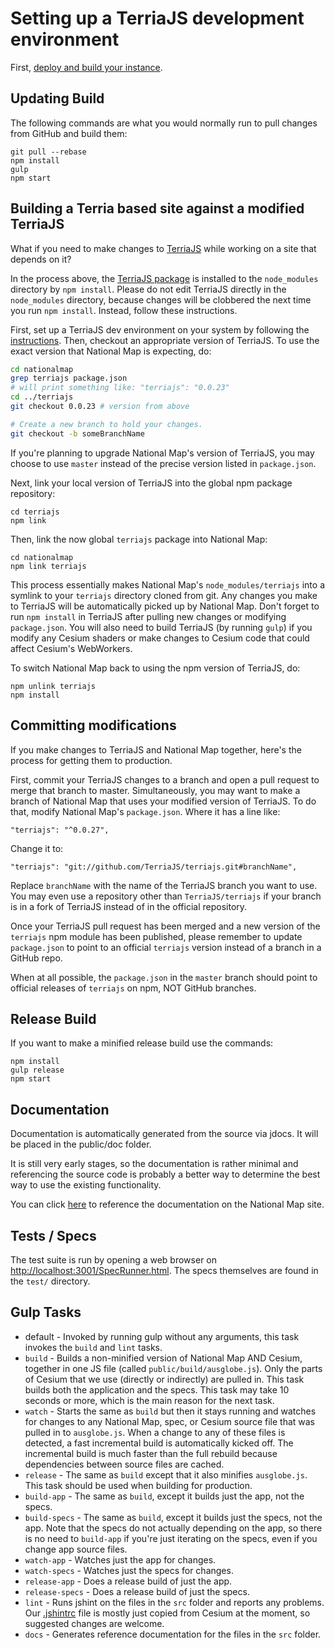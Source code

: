 # Setting up a TerriaJS development environment

First, [deploy and build your instance](../Deployment/Deploying-Terria-Map.md).

## Updating Build

The following commands are what you would normally run to pull changes from GitHub and build them:

```
git pull --rebase
npm install
gulp
npm start
```

## Building a Terria based site against a modified TerriaJS

What if you need to make changes to [TerriaJS](https://github.com/TerriaJS/terriajs) while working on a site that depends on it?

In the process above, the [TerriaJS package](https://www.npmjs.com/package/terriajs) is installed to the `node_modules` directory by `npm install`.  Please do not edit TerriaJS directly in the `node_modules` directory, because changes will be clobbered the next time you run `npm install`.  Instead, follow these instructions.

First, set up a TerriaJS dev environment on your system by following the [instructions](https://github.com/TerriaJS/terriajs/wiki/Developers%27-Handbook).  Then, checkout an appropriate version of TerriaJS.  To use the exact version that National Map is expecting, do:

```bash
cd nationalmap
grep terriajs package.json
# will print something like: "terriajs": "0.0.23"
cd ../terriajs
git checkout 0.0.23 # version from above

# Create a new branch to hold your changes.
git checkout -b someBranchName
```

If you're planning to upgrade National Map's version of TerriaJS, you may choose to use `master` instead of the precise version listed in `package.json`.

Next, link your local version of TerriaJS into the global npm package repository:

```
cd terriajs
npm link
```

Then, link the now global `terriajs` package into National Map:

```
cd nationalmap
npm link terriajs
```

This process essentially makes National Map's `node_modules/terriajs` into a symlink to your `terriajs` directory cloned from git.  Any changes you make to TerriaJS will be automatically picked up by National Map.  Don't forget to run `npm install` in TerriaJS after pulling new changes or modifying `package.json`.  You will also need to build TerriaJS (by running `gulp`) if you modify any Cesium shaders or make changes to Cesium code that could affect Cesium's WebWorkers.

To switch National Map back to using the npm version of TerriaJS, do:

```
npm unlink terriajs
npm install
```

## Committing modifications

If you make changes to TerriaJS and National Map together, here's the process for getting them to production.

First, commit your TerriaJS changes to a branch and open a pull request to merge that branch to master. Simultaneously, you may want to make a branch of National Map that uses your modified version of TerriaJS.  To do that, modify National Map's `package.json`.  Where it has a line like:

```
"terriajs": "^0.0.27",
```

Change it to:

```
"terriajs": "git://github.com/TerriaJS/terriajs.git#branchName",
```

Replace `branchName` with the name of the TerriaJS branch you want to use.  You may even use a repository other than `TerriaJS/terriajs` if your branch is in a fork of TerriaJS instead of in the official repository.

Once your TerriaJS pull request has been merged and a new version of the `terriajs` npm module has been published, please remember to update `package.json` to point to an official `terriajs` version instead of a branch in a GitHub repo.

When at all possible, the `package.json` in the `master` branch should point to official releases of `terriajs` on npm, NOT GitHub branches.

## Release Build

If you want to make a minified release build use the commands:

```
npm install
gulp release
npm start
```

## Documentation

Documentation is automatically generated from the source via jdocs.  It will be placed in the public/doc folder.  

It is still very early stages, so the documentation is rather minimal and referencing the source code is probably a better way to determine the best way to use the existing functionality.

You can click [here](http://nationalmap.gov.au/build/TerriaJS/doc/) to reference the documentation on the National Map site.

## Tests / Specs

The test suite is run by opening a web browser on [http://localhost:3001/SpecRunner.html](http://localhost:3001/SpecRunner.html).  The specs themselves are found in the `test/` directory.


## Gulp Tasks

* default - Invoked by running gulp without any arguments, this task invokes the `build` and `lint` tasks.
* `build` - Builds a non-minified version of National Map AND Cesium, together in one JS file (called `public/build/ausglobe.js`). Only the parts of Cesium that we use (directly or indirectly) are pulled in. This task builds both the application and the specs.  This task may take 10 seconds or more, which is the main reason for the next task.
* `watch` - Starts the same as `build` but then it stays running and watches for changes to any National Map, spec, or Cesium source file that was pulled in to `ausglobe.js`. When a change to any of these files is detected, a fast incremental build is automatically kicked off.  The incremental build is much faster than the full rebuild because dependencies between source files are cached.
* `release` - The same as `build` except that it also minifies `ausglobe.js`.  This task should be used when building for production.
* `build-app` - The same as `build`, except it builds just the app, not the specs.
* `build-specs` - The same as `build`, except it builds just the specs, not the app.  Note that the specs do not actually depending on the app, so there is no need to `build-app` if you're just iterating on the specs, even if you change app source files.
* `watch-app` - Watches just the app for changes.
* `watch-specs` - Watches just the specs for changes.
* `release-app` - Does a release build of just the app.
* `release-specs` - Does a release build of just the specs.
* `lint` - Runs jshint on the files in the `src` folder and reports any problems.  Our [.jshintrc](https://github.com/NICTA/nationalmap/blob/master/src/.jshintrc) file is mostly just copied from Cesium at the moment, so suggested changes are welcome.
* `docs` - Generates reference documentation for the files in the `src` folder.